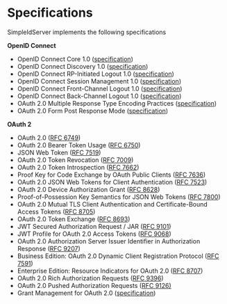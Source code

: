 # Specifications

SimpleIdServer implements the following specifications

**OpenID Connect**

* OpenID Connect Core 1.0 ([specification](https://openid.net/specs/openid-connect-core-1_0.html))
* OpenID Connect Discovery 1.0 ([specification](https://openid.net/specs/openid-connect-discovery-1_0.html))
* OpenID Connect RP-Initiated Logout 1.0 ([specification](https://openid.net/specs/openid-connect-rpinitiated-1_0.html))
* OpenID Connect Session Management 1.0 ([specification](https://openid.net/specs/openid-connect-session-1_0.html))
* OpenID Connect Front-Channel Logout 1.0 ([specification](https://openid.net/specs/openid-connect-frontchannel-1_0.html))
* OpenID Connect Back-Channel Logout 1.0 ([specification](https://openid.net/specs/openid-connect-backchannel-1_0.html))
* OAuth 2.0 Multiple Response Type Encoding Practices ([specification](https://openid.net/specs/oauth-v2-multiple-response-types-1_0.html))
* OAuth 2.0 Form Post Response Mode ([specification](https://openid.net/specs/oauth-v2-form-post-response-mode-1_0.html))

**OAuth 2**

* OAuth 2.0 ([RFC 6749](http://tools.ietf.org/html/rfc6749))
* OAuth 2.0 Bearer Token Usage ([RFC 6750](http://tools.ietf.org/html/rfc6750))
* JSON Web Token ([RFC 7519](http://tools.ietf.org/html/rfc7519))
* OAuth 2.0 Token Revocation ([RFC 7009](https://tools.ietf.org/html/rfc7009))
* OAuth 2.0 Token Introspection ([RFC 7662](https://tools.ietf.org/html/rfc7662))
* Proof Key for Code Exchange by OAuth Public Clients ([RFC 7636](https://tools.ietf.org/html/rfc7636))
* OAuth 2.0 JSON Web Tokens for Client Authentication ([RFC 7523](https://tools.ietf.org/html/rfc7523))
* OAuth 2.0 Device Authorization Grant ([RFC 8628](https://tools.ietf.org/html/rfc8628))
* Proof-of-Possession Key Semantics for JSON Web Tokens ([RFC 7800](https://tools.ietf.org/html/rfc7800))
* OAuth 2.0 Mutual TLS Client Authentication and Certificate-Bound Access Tokens ([RFC 8705](https://tools.ietf.org/html/rfc8705))
* OAuth 2.0 Token Exchange ([RFC 8693](https://tools.ietf.org/html/rfc8693))
* JWT Secured Authorization Request / JAR ([RFC 9101](https://datatracker.ietf.org/doc/html/rfc9101))
* JWT Profile for OAuth 2.0 Access Tokens ([RFC 9068](https://datatracker.ietf.org/doc/html/rfc9068))
* OAuth 2.0 Authorization Server Issuer Identifier in Authorization Response ([RFC 9207](https://datatracker.ietf.org/doc/html/rfc9207.txt))
* Business Edition: OAuth 2.0 Dynamic Client Registration Protocol ([RFC 7591](https://www.rfc-editor.org/rfc/rfc7591.html))
* Enterprise Edition: Resource Indicators for OAuth 2.0 ([RFC 8707](https://tools.ietf.org/html/rfc8707))
* OAuth 2.0 Rich Authorization Requests ([RFC 9396](https://datatracker.ietf.org/doc/html/draft-lodderstedt-oauth-rar))
* OAuth 2.0 Pushed Authorization Requests ([RFC 9126)](https://datatracker.ietf.org/doc/html/draft-lodderstedt-oauth-par)
* Grant Management for OAuth 2.0 ([specification](https://openid.net/specs/fapi-grant-management.html))